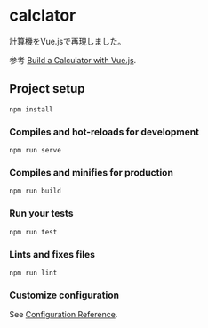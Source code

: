 # calclator
計算機をVue.jsで再現しました。

参考 [Build a Calculator with Vue.js](https://www.youtube.com/watch?v=m1_ih43p24s).

## Project setup
```
npm install
```

### Compiles and hot-reloads for development
```
npm run serve
```

### Compiles and minifies for production
```
npm run build
```

### Run your tests
```
npm run test
```

### Lints and fixes files
```
npm run lint
```

### Customize configuration
See [Configuration Reference](https://cli.vuejs.org/config/).
